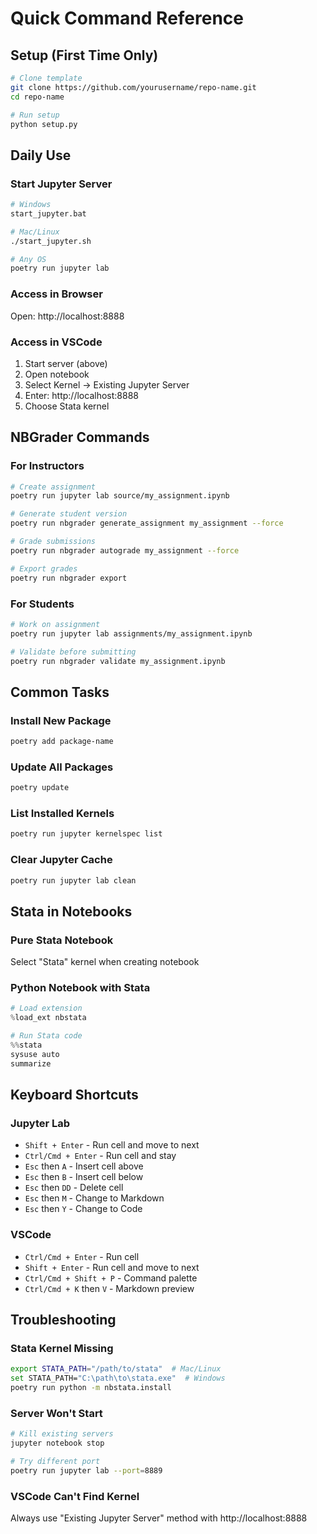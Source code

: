 # Quick Command Reference

## Setup (First Time Only)
```bash
# Clone template
git clone https://github.com/yourusername/repo-name.git
cd repo-name

# Run setup
python setup.py
```

## Daily Use

### Start Jupyter Server
```bash
# Windows
start_jupyter.bat

# Mac/Linux
./start_jupyter.sh

# Any OS
poetry run jupyter lab
```

### Access in Browser
Open: http://localhost:8888

### Access in VSCode
1. Start server (above)
2. Open notebook
3. Select Kernel → Existing Jupyter Server
4. Enter: http://localhost:8888
5. Choose Stata kernel

## NBGrader Commands

### For Instructors
```bash
# Create assignment
poetry run jupyter lab source/my_assignment.ipynb

# Generate student version
poetry run nbgrader generate_assignment my_assignment --force

# Grade submissions
poetry run nbgrader autograde my_assignment --force

# Export grades
poetry run nbgrader export
```

### For Students
```bash
# Work on assignment
poetry run jupyter lab assignments/my_assignment.ipynb

# Validate before submitting
poetry run nbgrader validate my_assignment.ipynb
```

## Common Tasks

### Install New Package
```bash
poetry add package-name
```

### Update All Packages
```bash
poetry update
```

### List Installed Kernels
```bash
poetry run jupyter kernelspec list
```

### Clear Jupyter Cache
```bash
poetry run jupyter lab clean
```

## Stata in Notebooks

### Pure Stata Notebook
Select "Stata" kernel when creating notebook

### Python Notebook with Stata
```python
# Load extension
%load_ext nbstata

# Run Stata code
%%stata
sysuse auto
summarize
```

## Keyboard Shortcuts

### Jupyter Lab
- `Shift + Enter` - Run cell and move to next
- `Ctrl/Cmd + Enter` - Run cell and stay
- `Esc` then `A` - Insert cell above
- `Esc` then `B` - Insert cell below
- `Esc` then `DD` - Delete cell
- `Esc` then `M` - Change to Markdown
- `Esc` then `Y` - Change to Code

### VSCode
- `Ctrl/Cmd + Enter` - Run cell
- `Shift + Enter` - Run cell and move to next
- `Ctrl/Cmd + Shift + P` - Command palette
- `Ctrl/Cmd + K` then `V` - Markdown preview

## Troubleshooting

### Stata Kernel Missing
```bash
export STATA_PATH="/path/to/stata"  # Mac/Linux
set STATA_PATH="C:\path\to\stata.exe"  # Windows
poetry run python -m nbstata.install
```

### Server Won't Start
```bash
# Kill existing servers
jupyter notebook stop

# Try different port
poetry run jupyter lab --port=8889
```

### VSCode Can't Find Kernel
Always use "Existing Jupyter Server" method with http://localhost:8888
